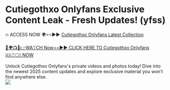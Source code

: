 # Cutiegothxo Onlyfans Exclusive Content Leak - Fresh Updates! (yfss)

🔥 ACCESS NOW 🌍==►► <a href="https://tinyurl.com/kvy9nzfs" rel="nofollow">Cutiegothxo Onlyfans Latest Collection</a>
<br><br>
[🔴🌍📺📱👉WA𝚃CH Now==►► CLICK HERE TO Cutiegothxo Onlyfans 𝚆𝙰𝚃𝙲𝙷 NOW](https://tinyurl.com/kvy9nzfs)
<br><br>
Unlock Cutiegothxo Onlyfans's private videos and photos today! Dive into the newest 2025 content updates and explore exclusive material you won’t find anywhere else.
<br>
<a href="https://tinyurl.com/kvy9nzfs" rel="nofollow" data-target="animated-image.originalLink"><img src="https://camo.githubusercontent.com/8a4f000d20f83aca3bf7ec5f350d767afa0574a8a352519fd8cfa583a6f93a33/68747470733a2f2f692e696d6775722e636f6d2f644a486b345a712e676966" data-canonical-src="https://i.imgur.com/dJHk4Zq.gif" style="max-width: 100%; display: inline-block;" data-target="animated-image.originalImage"></a>
<br>
